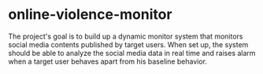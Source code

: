 # online-violence-monitor
The project's goal is to build up a dynamic monitor system that monitors social media contents published by target users. When set up, the system should be able to analyze the social media data in real time and raises alarm when a target user behaves apart from his baseline behavior.
